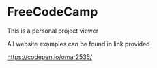# FreeCodeCamp


This is a personal project viewer

All website examples can be found in link provided


https://codepen.io/omar2535/
